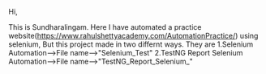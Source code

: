 Hi,

This is Sundharalingam. 
Here I have automated a practice website(https://www.rahulshettyacademy.com/AutomationPractice/) using selenium, 
But this project made in two differnt ways.
They are 
		1.Selenium Automation-->File name-->"Selenium_Test"
		2.TestNG Report Selenium Automation-->File name-->"TestNG_Report_Selenium_"



